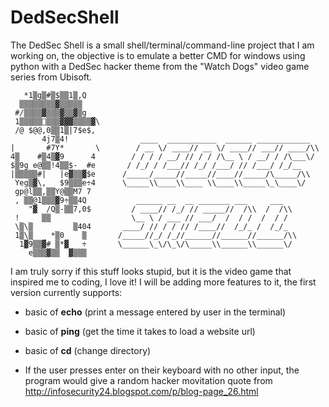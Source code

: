 # DedSecShell
The DedSec Shell is a small shell/terminal/command-line project that I am working on, the objective is to emulate a better CMD for windows using python with a DedSec hacker theme from the "Watch Dogs" video game series from Ubisoft.


       *1▒g▒#▒$▒▒1▒,Q        
      ▒▒▒▒▒▒▒▒▓▒▒▒▒▒         
     #/▒▒▒▒▓▒▒▒▓▒▒▓▒g        
     1▒▒▒▒▒‎▒▒▒▓▓▓▒▒▒▒▓\      
     /@ $@@,0▒▒1▒|7$e$,      
           4j7▒4!                ____  ___________  ______ ____________
    |       #7Y*       \        / __ \/ ____// __ \/ ____// ___// ____/\\
    4▒    #▒4▒▓9      4        / / / / __/ // / / /\__ \ / __/ / /\___\/
    $▒9g e@▒▒!4▒▒$-  #e       / /_/ / /___// /_/ /___/ // /___/ /_/__
    |▒▒▒▒▒#|   |e▓▒▒▓$e      /_____/_____//_____//____//_____/\_____/\\
     Yeg▒▓\,   $9▒▒▒e÷4      \_____\\____\\____ \\____\\_____\_\____\/
     gp@l▒▒,▒▒Y@▒▒M7 7       
     , ▒▒@1▒▒▒▓9÷▒▒4Q           ______ __  __ _______ ___     ___
        "▓  /Q▒-▒▒7,0$         / ____// /_/ // _____//  /\\  /  /\\
     !     ▒▒                  \__ \ / ___ // ___/  /  / /  /  / /
     \▒\▒         ▒404       ____/ // / / // /____//  /_/_ /  /_/_
     1▒\▒    *▒0    ▒       /_____//_/ /_//______//______//______/\\
      1▓9▒▒▓# ▒*▓   ÷       \______\_\/\_\/\_____\\______\\______\/
        e▒▒▒▓▒▒  ▓▒▒▒
        
I am truly sorry if this stuff looks stupid, but it is the video game that inspired me to coding, I love it! I will be adding more features to it, the first version currently supports:
- basic of **echo** (print a message entered by user in the terminal)
- basic of **ping** (get the time it takes to load a website url)
- basic of **cd** (change directory)

- If the user presses enter on their keyboard with no other input, the program would give a random hacker movitation quote from http://infosecurity24.blogspot.com/p/blog-page_26.html

